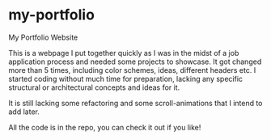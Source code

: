 # my-portfolio
My Portfolio Website

This is a webpage I put together quickly as I was in the midst of a job application process and needed some projects to showcase.
It got changed more than 5 times, including color schemes, ideas, different headers etc. 
I started coding without much time for preparation, lacking any specific structural or architectural concepts and ideas for it.

It is still lacking some refactoring and some scroll-animations that I intend to add later.

All the code is in the repo, you can check it out if you like!
